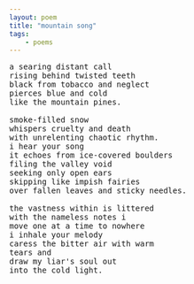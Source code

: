 ```yaml
---
layout: poem
title: "mountain song"
tags: 
    - poems
---
```

<pre class="stanza">
a searing distant call 
rising behind twisted teeth 
black from tobacco and neglect 
pierces blue and cold 
like the mountain pines. 

smoke-filled snow 
whispers cruelty and death 
with unrelenting chaotic rhythm. 
i hear your song 
it echoes from ice-covered boulders 
filing the valley void 
seeking only open ears 
skipping like impish fairies 
over fallen leaves and sticky needles.

the vastness within is littered 
with the nameless notes i 
move one at a time to nowhere 
i inhale your melody 
caress the bitter air with warm 
tears and 
draw my liar's soul out 
into the cold light. 
</pre>


